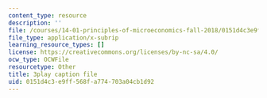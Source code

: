 ```yaml
---
content_type: resource
description: ''
file: /courses/14-01-principles-of-microeconomics-fall-2018/0151d4c3e9ff568fa774703a04cb1d92_ZLnj2cnCPGE.vtt
file_type: application/x-subrip
learning_resource_types: []
license: https://creativecommons.org/licenses/by-nc-sa/4.0/
ocw_type: OCWFile
resourcetype: Other
title: 3play caption file
uid: 0151d4c3-e9ff-568f-a774-703a04cb1d92
---
```

